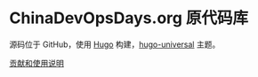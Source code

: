 # ChinaDevOpsDays.org 原代码库

源码位于 GitHub，使用 [Hugo](https://gohugo.io) 构建，[hugo-universal](https://github.com/devcows/hugo-universal-theme) 主题。

[贡献和使用说明](CONTRIBUTING.md)
